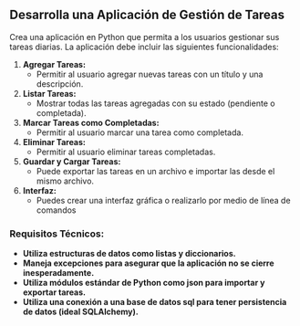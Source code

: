 ## Desarrolla una Aplicación de Gestión de Tareas

Crea una aplicación en Python que permita a los usuarios gestionar sus tareas diarias. La aplicación debe incluir las siguientes funcionalidades:

1. **Agregar Tareas:**
   - Permitir al usuario agregar nuevas tareas con un título y una descripción.
2. **Listar Tareas:**
   - Mostrar todas las tareas agregadas con su estado (pendiente o completada).
3. **Marcar Tareas como Completadas:**
   - Permitir al usuario marcar una tarea como completada.
4. **Eliminar Tareas:**
   - Permitir al usuario eliminar tareas completadas.
5. **Guardar y Cargar Tareas:**
   - Puede exportar las tareas en un archivo e importar las desde el mismo archivo.
6. **Interfaz:**
   - Puedes crear una interfaz gráfica o realizarlo por medio de línea de comandos

### Requisitos Técnicos:

- **Utiliza estructuras de datos como listas y diccionarios.**
- **Maneja excepciones para asegurar que la aplicación no se cierre inesperadamente.**
- **Utiliza módulos estándar de Python como json para importar y exportar tareas.**
- **Utiliza una conexión a una base de datos sql para tener persistencia de datos (ideal SQLAlchemy).**